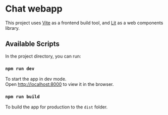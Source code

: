 # Chat webapp

This project uses [Vite](https://vitejs.dev/) as a frontend build tool, and [Lit](https://lit.dev/) as a web components library.

## Available Scripts

In the project directory, you can run:

### `npm run dev`

To start the app in dev mode.\
Open [http://localhost:8000](http://localhost:8000) to view it in the browser.

### `npm run build`

To build the app for production to the `dist` folder.
